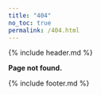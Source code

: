 ```yaml
---
title: "404"
no_toc: true
permalink: /404.html
---
```

{% include header.md %}

**Page not found.**

{% include footer.md %}
